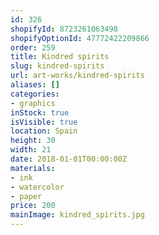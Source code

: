 ```yaml
---
id: 326
shopifyId: 8723261063498
shopifyOptionId: 47772422209866
order: 259
title: Kindred spirits
slug: kindred-spirits
url: art-works/kindred-spirits
aliases: []
categories:
- graphics
inStock: true
isVisible: true
location: Spain
height: 30
width: 21
date: 2018-01-01T00:00:00Z
materials:
- ink
- watercolor
- paper
price: 200
mainImage: kindred_spirits.jpg
---
```

